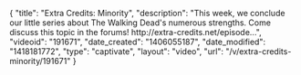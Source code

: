 {
    "title": "Extra Credits: Minority",
    "description": "This week, we conclude our little series about The Walking Dead's numerous strengths. Come discuss this topic in the forums! http:\/\/extra-credits.net\/episode...",
    "videoid": "191671",
    "date_created": "1406055187",
    "date_modified": "1418181772",
    "type": "captivate",
    "layout": "video",
    "url": "\/v\/extra-credits-minority\/191671"
}